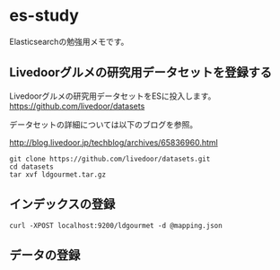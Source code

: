 # es-study #

Elasticsearchの勉強用メモです。

## Livedoorグルメの研究用データセットを登録する ##

Livedoorグルメの研究用データセットをESに投入します。
https://github.com/livedoor/datasets  

データセットの詳細については以下のブログを参照。

http://blog.livedoor.jp/techblog/archives/65836960.html


```
git clone https://github.com/livedoor/datasets.git
cd datasets
tar xvf ldgourmet.tar.gz
```

## インデックスの登録 ##

```
curl -XPOST localhost:9200/ldgourmet -d @mapping.json
```

## データの登録 ##



